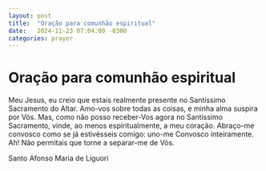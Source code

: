 ```yaml
---
layout: post
title:  "Oração para comunhão espiritual"
date:   2024-11-23 07:04:00 -0300
categories: prayer
---
```

# Oração para comunhão espiritual

Meu Jesus, eu creio que estais realmente presente no Santíssimo Sacramento do Altar. Amo-vos sobre todas as coisas, e minha alma suspira por Vós. Mas, como não posso receber-Vos agora no Santíssimo Sacramento, vinde, ao menos espiritualmente, a meu coração. Abraço-me convosco como se já estivésseis comigo: uno-me Convosco inteiramente. Ah! Não permitais que torne a separar-me de Vós.

Santo Afonso Maria de Liguori
